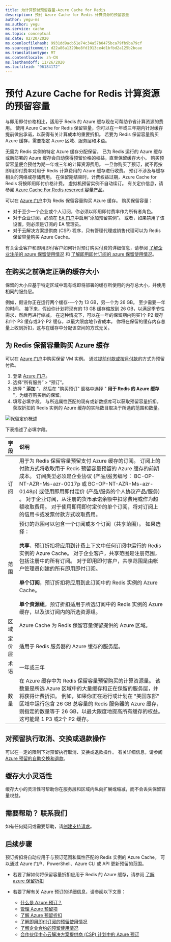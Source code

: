 ```yaml
---
title: 为计算预付预留容量-Azure Cache for Redis
description: 预付 Azure Cache for Redis 计算资源的预留容量
author: yegu-ms
ms.author: yegu
ms.service: cache
ms.topic: conceptual
ms.date: 02/20/2020
ms.openlocfilehash: 9931dd9acb51e74c34a57b0475bca79fb9ba79cf
ms.sourcegitcommit: d22a86a1329be8fd1913ce4d1bfbd2a125b2bcae
ms.translationtype: MT
ms.contentlocale: zh-CN
ms.lasthandoff: 11/26/2020
ms.locfileid: "96184172"
---
```

# <a name="prepay-for-azure-cache-for-redis-compute-resources-with-reserved-capacity"></a>预付 Azure Cache for Redis 计算资源的预留容量

与即用即付价格相比，适用于 Redis 的 Azure 缓存现在可帮助节省计算资源的费用。 使用 Azure Cache for Redis 保留容量，你可以在一年或三年期内针对缓存提前做出承诺，以获得有关计算成本的重要折扣。 若要为 Redis 保留容量购买 Azure 缓存，需要指定 Azure 区域、服务层和术语。

无需为 Redis 实例的特定 Azure 缓存分配保留。 已为 Redis 运行的 Azure 缓存或新部署的 Azure 缓存会自动获得预留价格的权益，直至保留缓存大小。 购买预留容量便会预付为期一年或三年的计算资源费用。 一旦你购买了预订，就不再按即用即付费率对用于 Redis 计算费用的 Azure 缓存进行收费。 预订不涉及与缓存相关的网络或存储费用。 在保留期结束时，计费权益过期，Azure Cache for Redis 将按即用即付价格计费。 虚拟机预留实例不自动续订。 有关定价信息，请参阅 [Azure Cache For Redis reserved 容量产品](https://azure.microsoft.com/pricing/details/cache)。

可以在 [Azure 门户](https://portal.azure.com/)中为 Redis 保留容量购买 Azure 缓存。 购买保留容量：

* 对于至少一个企业或个人订阅，你必须以即用即付费率作为所有者角色。
* 对于企业订阅，必须在 [EA 门户](https://ea.azure.com/)中启用“添加预留实例”。 或者，如果禁用了该设置，则必须是订阅的 EA 管理员。
* 对于云解决方案提供商 (CSP) 程序，只有管理代理或销售代理可以为 Redis 保留容量购买 Azure Cache。

有关企业客户和即用即付客户如何针对预订购买付费的详细信息，请参阅 [了解企业注册的 azure 保留使用情况](../cost-management-billing/reservations/understand-reserved-instance-usage-ea.md) 和 [了解即用即付订阅的 azure 保留使用情况](../cost-management-billing/reservations/understand-reserved-instance-usage.md)。


## <a name="determine-the-right-cache-size-before-purchase"></a>在购买之前确定正确的缓存大小

保留的大小应基于特定区域中现有或即将部署的缓存所使用的内存总大小，并使用相同的服务层。

例如，假设你正在运行两个缓存-一个为 13 GB，另一个为 26 GB。 至少需要一年的时间。 接下来，假设你计划将现有的 13 GB 缓存缩放到 26 GB，以满足季节性需求，然后再进行缩减。 在这种情况下，可以在一年的保留期内购买1个 P2 缓存和1个 P3 缓存或3个 P2 缓存，以最大限度地节省成本。 你将在保留的缓存内存总量上收到折扣，这与在缓存中分配该空间的方式无关。


## <a name="buy-azure-cache-for-redis-reserved-capacity"></a>为 Redis 保留容量购买 Azure 缓存

可以在 [Azure 门户](https://portal.azure.com/#blade/Microsoft_Azure_Reservations/CreateBlade/)中购买保留 VM 实例。 通过[提前付款或按月付款](../cost-management-billing/reservations/prepare-buy-reservation.md)的方式为预留付款。

1. 登录 [Azure 门户](https://portal.azure.com/)。
2. 选择“所有服务” > “预订”。
3. 选择 " **添加** "，然后在 "购买预订" 窗格中选择 " **用于 Redis 的 Azure 缓存** "，为缓存购买新的保留。
4. 填写必填字段。 与所选属性匹配的现有或新数据库可以获取预留容量折扣。 获取折扣的 Redis 实例的 Azure 缓存的实际数目取决于所选的范围和数量。


![保留定价概述](media/cache-reserved-pricing/cache-reserved-price.png)


下表描述了必填字段。

| 字段 | 说明 |
| :------------ | :------- |
| 订阅   | 用于为 Redis 保留容量预留支付 Azure 缓存的订阅。 订阅上的付款方式将收取用于 Redis 预留容量预留的 Azure 缓存的前期成本。 订阅类型必须是企业协议 (产品/服务编号： BC-OP-NT-AZR-Ms-azr-0017p 或 BC-OP-NT-AZR-Ms-azr-0148p) 或使用即用即付定价 (产品/服务的个人协议产品/服务) 。 对于企业订阅，从注册的货币承诺余额中扣除费用或作为超额收取费用。 对于使用即用即付定价的单个订阅，将对订阅上的信用卡或发票付款方式收取费用。
| 范围 | 预订的范围可以包含一个订阅或多个订阅（共享范围）。 如果选择： </br></br> **共享**，预订折扣将应用到计费上下文中任何订阅中运行的 Redis 实例的 Azure Cache。 对于企业客户，共享范围是注册范围，包括注册中的所有订阅。 对于即用即付客户，共享范围是由帐户管理员创建的所有即用即付订阅。</br></br> **单个订阅**，预订折扣将应用到此订阅中的 Redis 实例的 Azure Cache。 </br></br> **单个资源组**，预订折扣适用于所选订阅中的 Redis 实例的 Azure 缓存，以及该订阅内的所选资源组。
| 区域 | Azure Cache 为 Redis 保留容量保留提供的 Azure 区域。
| 定价层 | 适用于 Redis 服务器的 Azure 缓存的服务层。
| 术语 | 一年或三年
| 数量 | 在 Azure 缓存中为 Redis 保留容量预留购买的计算资源量。 该数量是所选 Azure 区域中的大量缓存和正在保留的服务层，并将获得计费折扣。 例如，如果你正在运行或计划在 "美国东部" 区域中运行包含 26 GB 总容量的 Redis 服务器的 Azure 缓存，则指定的数量等于 26 GB，以最大限度地提高所有缓存的权益。 这可能是 1 P3 或2个 P2 缓存。

## <a name="cancel-exchange-or-refund-reservations"></a>对预留执行取消、交换或退款操作

可以在一定的限制下对预留执行取消、交换或退款操作。 有关详细信息，请参阅 [Azure 预留的自助交换和退款](../cost-management-billing/reservations/exchange-and-refund-azure-reservations.md)。

## <a name="cache-size-flexibility"></a>缓存大小灵活性

缓存大小的灵活性可帮助你在服务层和区域内纵向扩展或缩减，而不会丢失保留容量权益。

## <a name="need-help-contact-us"></a>需要帮助？ 联系我们

如有任何疑问或需要帮助，请[创建支持请求](https://portal.azure.com/#blade/Microsoft_Azure_Support/HelpAndSupportBlade/newsupportrequest)。

## <a name="next-steps"></a>后续步骤

预订折扣将自动应用于与预订范围和属性匹配的 Redis 实例的 Azure Cache。 可以通过 Azure 门户、PowerShell、Azure CLI 或 API 更新预留的范围。

*  若要了解如何将保留容量折扣应用于 Redis 的 Azure 缓存，请参阅 [了解 azure 保留折扣](../cost-management-billing/reservations/understand-azure-cache-for-redis-reservation-charges.md)

* 若要了解有关 Azure 预订的详细信息，请参阅以下文章：

    * [什么是 Azure 预订？](../cost-management-billing/reservations/save-compute-costs-reservations.md)
    * [管理 Azure 预留项](../cost-management-billing/reservations/manage-reserved-vm-instance.md)
    * [了解 Azure 预留折扣](../cost-management-billing/reservations/understand-reservation-charges.md)
    * [了解即用即付订阅的预留使用情况](../cost-management-billing/reservations/understand-reservation-charges-mysql.md)
    * [了解企业合约的预留使用情况](../cost-management-billing/reservations/understand-reserved-instance-usage-ea.md)
    * [合作伙伴中心云解决方案提供商 (CSP) 计划中的 Azure 预订](/partner-center/azure-reservations)